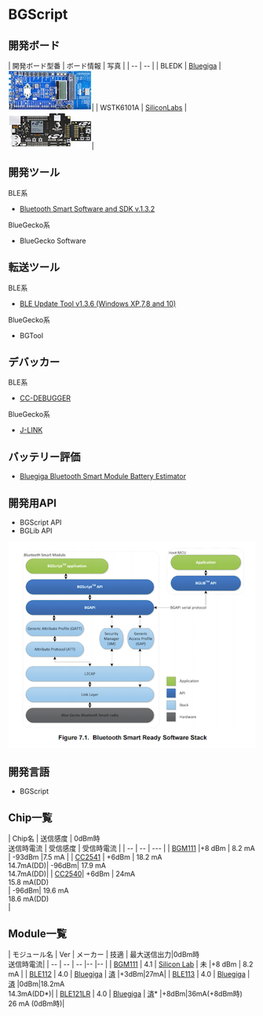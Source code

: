 # BGScript

## 開発ボード

| 開発ボード型番 | ボード情報 | 写真 |
| -- | -- |
| BLEDK | [Bluegiga](https://www.bluegiga.com/en-US/products/ble113-bluetooth-smart-module/#devkits) | ![](dkble.jpg)|
| WSTK6101A | [SiliconLabs](http://www.silabs.com/products/wireless/bluetooth/Pages/bluegecko-bluetooth-smart-module-wireless-starter-kit.aspx) |![](wstk6101a.jpg)|

## 開発ツール

BLE系
* [Bluetooth Smart Software and SDK v.1.3.2](https://www.bluegiga.com/en-US/download/?file=TK48JyZjQHujdh-E_060nA&title=Bluetooth%2520Smart%2520Software%2520and%2520SDK%2520v.1.3.2&filename=ble-1.3.2-122.zip)

BlueGecko系

* BlueGecko Software

## 転送ツール

BLE系
* [BLE Update Tool v1.3.6 (Windows XP,7,8 and 10)](https://www.bluegiga.com/en-US/download/?file=QQoshv77RRWK1AiJw8cV5g&title=BLE%2520Update%2520Tool%2520v1.3.6%2520%28Windows%2520XP%252C7%252C8%2520and%252010%29&filename=bleupdate-1.3.6.exe)

BlueGecko系
* BGTool

## デバッカー

BLE系
* [CC-DEBUGGER](http://www.tij.co.jp/tool/jp/cc-debugger)

BlueGecko系
* [J-LINK](https://www.segger.com/jlink-debug-probes.html)

## バッテリー評価

* [Bluegiga Bluetooth Smart Module Battery Estimator](https://www.bluegiga.com/en-US/test-page/ble-battery-estimator/)

## 開発用API
* BGScript API
* BGLib API

![](bgapi001.png)

## 開発言語
* BGScript

## Chip一覧

| Chip名 | 送信感度 | 0dBm時<br>送信時電流 | 受信感度 | 受信時電流 |
| -- | -- | --- |
| [BGM111](http://www.silabs.com/products/wireless/bluetooth/Pages/bluegecko-bluetooth-smart-module-intro.aspx) |+8 dBm | 8.2 mA |  -93dBm |7.5 mA |
| [CC2541](http://m.tij.co.jp/product/jp/CC2541) | +6dBm | 18.2 mA<br>14.7mA(DD)| -96dBm| 17.9 mA <br>14.7mA(DD)| 
| [CC2540](http://m.tij.co.jp/product/jp/CC2540)| +6dBm | 24mA<br>15.8 mA(DD)<br> | -96dBm| 19.6 mA<br>18.6 mA(DD)<br>|

## Module一覧

| モジュール名 |  Ver | メーカー | 技適 | 最大送信出力|0dBm時<br>送信時電流|
| -- | -- | -- |-- |-- |
| [BGM111](http://www.silabs.com/products/wireless/bluetooth/Pages/bluegecko-bluetooth-smart-module-intro.aspx) | 4.1 | [Silicon Lab](http://www.silabs.com/) | 未 |+8 dBm | 8.2 mA |
| [BLE112](https://www.bluegiga.com/en-US/products/ble112-bluetooth-smart-module/) |  4.0 | [Bluegiga](http://www.bluegiga.com/) | [済](http://www.tele.soumu.go.jp/giteki/SearchServlet?pageID=jg01_01&PC=209&TC=N&PK=1&FN=022acb&SN=%94%46%8F%D8&LN=2&R1=*****&R2=*****) |+3dBm|27mA|
| [BLE113](https://www.bluegiga.com/en-US/products/ble113-bluetooth-smart-module/) | 4.0 | [Bluegiga](http://www.bluegiga.com/) | [済](http://www.tele.soumu.go.jp/giteki/SearchServlet?pageID=jg01_01&PC=007&TC=N&PK=1&FN=352ul&SN=%94F%8F%D8&LN=3&R1=*****&R2=*****) |0dBm|18.2mA<br>14.3mA(DD*)|
| [BLE121LR](https://www.bluegiga.com/en-US/products/ble121lr-bluetooth-smart-long/) |  4.0 | [Bluegiga](http://www.bluegiga.com/) | [済](https://www.bluegiga.com/en-US/download/?file=eQs1EzP8S9KiSLoED4OyjA&title=BLE121LR%2520Japan%2520Report%2520and%2520Certificate&filename=BLE121LR_Japan.zip)* |+8dBm|36mA(+8dBm時)<br>26 mA (0dBm時)| 